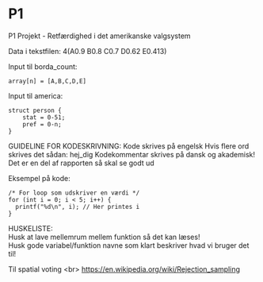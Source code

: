 # P1
P1 Projekt - Retfærdighed i det amerikanske valgsystem

Data i tekstfilen: 4(A0.9 B0.8 C0.7 D0.62 E0.413)

Input til borda_count:
````
array[n] = [A,B,C,D,E]
````

Input til america:
````
struct person {
    stat = 0-51;
    pref = 0-n;
}
````

GUIDELINE FOR KODESKRIVNING:
Kode skrives på engelsk
Hvis flere ord skrives det sådan: hej_dig
Kodekommentar skrives på dansk og akademisk! Det er en del af rapporten så skal se godt ud

Eksempel på kode:

````
/* For loop som udskriver en værdi */
for (int i = 0; i < 5; i++) {
  printf("%d\n", i); // Her printes i
}
````

HUSKELISTE:<br/>
Husk at lave mellemrum mellem funktion så det kan læses! <br/>
Husk gode variabel/funktion navne som klart beskriver hvad vi bruger det til!


Til spatial voting <br\>
https://en.wikipedia.org/wiki/Rejection_sampling

